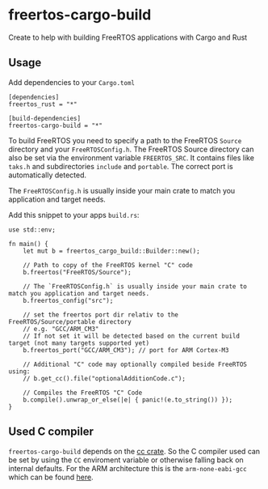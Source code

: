 # freertos-cargo-build
Create to help with building FreeRTOS applications with Cargo and Rust


## Usage

Add dependencies to your `Cargo.toml`

```
[dependencies]
freertos_rust = "*"

[build-dependencies]
freertos-cargo-build = "*"
```

To build FreeRTOS you need to specify a path to the FreeRTOS `Source` directory and your `FreeRTOSConfig.h`.
The FreeRTOS Source directory can also be set via the environment variable `FREERTOS_SRC`. It contains files like `taks.h`
and subdirectories `include` and `portable`. The correct port is automatically detected.

The `FreeRTOSConfig.h` is usually inside your main crate to match you application and target needs.

Add this snippet to your apps `build.rs`:
```
use std::env;

fn main() {
    let mut b = freertos_cargo_build::Builder::new();

    // Path to copy of the FreeRTOS kernel "C" code
    b.freertos("FreeRTOS/Source");

    // The `FreeRTOSConfig.h` is usually inside your main crate to match you application and target needs.
    b.freertos_config("src"); 

    // set the freertos port dir relativ to the FreeRTOS/Source/portable directory
    // e.g. "GCC/ARM_CM3"
    // If not set it will be detected based on the current build target (not many targets supported yet)
    b.freertos_port("GCC/ARM_CM3"); // port for ARM Cortex-M3 

    // Additional "C" code may optionally compiled beside FreeRTOS using:
    // b.get_cc().file("optionalAdditionCode.c");

    // Compiles the FreeRTOS "C" Code
    b.compile().unwrap_or_else(|e| { panic!(e.to_string()) });
}
```

## Used C compiler
`freertos-cargo-build` depends on the [cc crate](https://docs.rs/crate/cc). So the C compiler
used can be set by using the `CC` enviroment variable or otherwise falling back on internal 
defaults. For the ARM architecture this is the `arm-none-eabi-gcc` which can be found [here](https://developer.arm.com/tools-and-software/open-source-software/developer-tools/gnu-toolchain/gnu-rm/downloads).
